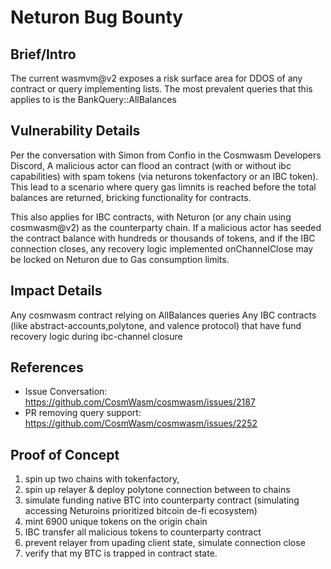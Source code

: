 # Neturon Bug Bounty

## Brief/Intro

The current wasmvm@v2 exposes a risk surface area for DDOS of any contract or query implementing lists. The most prevalent queries that this applies to is the BankQuery::AllBalances

## Vulnerability Details

Per the conversation with Simon from Confio in the Cosmwasm Developers Discord,  A malicious actor can flood an contract (with or without ibc capabilities) with spam tokens (via neturons tokenfactory or an IBC token). This lead to a scenario where query gas limnits is reached before the total balances are returned, bricking functionality for contracts.

This also applies for IBC contracts, with Neturon (or any chain using cosmwasm@v2) as the counterparty chain. If a malicious actor has seeded the contract balance with hundreds or thousands of tokens, and if the IBC connection closes, any recovery logic implemented onChannelClose may be locked on Neturon due to Gas consumption limits.

## Impact Details

Any cosmwasm contract relying on AllBalances queries
Any IBC contracts (like abstract-accounts,polytone, and valence protocol) that have fund recovery logic during ibc-channel closure

## References

- Issue Conversation: <https://github.com/CosmWasm/cosmwasm/issues/2187>
- PR removing query support: <https://github.com/CosmWasm/cosmwasm/issues/2252>

## Proof of Concept

1. spin up two chains with tokenfactory,
2. spin up relayer & deploy polytone connection between to chains
3. simulate funding native BTC into counterparty contract (simulating accessing Neturoins prioritized bitcoin de-fi ecosystem)
4. mint 6900 unique tokens on the origin chain
5. IBC transfer all malicious tokens to counterparty contract
6. prevent relayer from upading client state, simulate connection close
7. verify that my BTC is trapped in contract state.